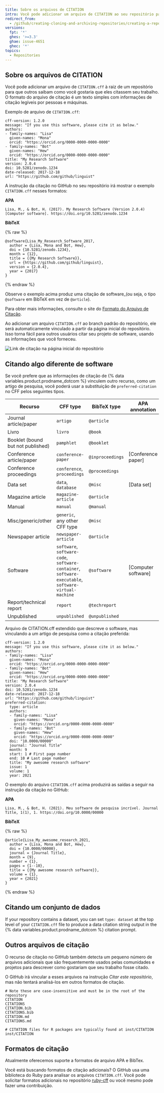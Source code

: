 ```yaml
---
title: Sobre os arquivos de CITATION
intro: Você pode adicionar um arquivo de CITATION ao seu repositório para ajudar os usuários a citar corretamente o seu software.
redirect_from:
  - /github/creating-cloning-and-archiving-repositories/creating-a-repository-on-github/about-citation-files
versions:
  fpt: '*'
  ghes: '>=3.3'
  ghae: issue-4651
  ghec: '*'
topics:
  - Repositories
---
```


## Sobre os arquivos de CITATION

Você pode adicionar um arquivo de `CITATION.cff` à raiz de um repositório para que outros saibam como você gostaria que eles citassem seu trabalho. O formato do arquivo de citação é um texto simples com informações de citação legíveis por pessoas e máquinas.

Exemplo de arquivo de `CITATION.cff`:

```
cff-version: 1.2.0
message: "If you use this software, please cite it as below."
authors:
- family-names: "Lisa"
  given-names: "Mona"
  orcid: "https://orcid.org/0000-0000-0000-0000"
- family-names: "Bot"
  given-names: "Hew"
  orcid: "https://orcid.org/0000-0000-0000-0000"
title: "My Research Software"
version: 2.0.4
doi: 10.5281/zenodo.1234
date-released: 2017-12-18
url: "https://github.com/github/linguist"
```

A instrução da citação no GitHub no seu repositório irá mostrar o exemplo `CITATION.cff` nesses formatos:

**APA**

```
Lisa, M., & Bot, H. (2017). My Research Software (Version 2.0.4) [Computer software]. https://doi.org/10.5281/zenodo.1234
```

**BibTeX**

{% raw %}
```
@software{Lisa_My_Research_Software_2017,
  author = {Lisa, Mona and Bot, Hew},
  doi = {10.5281/zenodo.1234},
  month = {12},
  title = {{My Research Software}},
  url = {https://github.com/github/linguist},
  version = {2.0.4},
  year = {2017}
}
```
{% endraw %}

Observe o exemplo acima produz uma citação de </em>software_(ou seja, o tipo `@software` em BibTeX em vez de `@article`).</p>

Para obter mais informações, consulte o site do [Formato do Arquivo de Citação](https://citation-file-format.github.io/).

Ao adicionar um arquivo `CITATION.cff` ao branch padrão do repositório, ele será automaticamente vinculado a partir da página inicial do repositório. Isso torna fácil para outros usuários citar seu projeto de software, usando as informações que você forneceu.

![Link de citação na página inicial do repositório](/assets/images/help/repository/citation-link.png)

## Citando algo diferente de software

Se você prefere que as informações de citação de {% data variables.product.prodname_dotcom %} vinculem outro recurso, como um artigo de pesquisa, você poderá usar a substituição de `preferred-citation` no CFF pelos seguintes tipos.

| Recurso                           | CFF type                                                                                             | BibTeX type      | APA annotation      |
| --------------------------------- | ---------------------------------------------------------------------------------------------------- | ---------------- | ------------------- |
| Journal article/paper             | `artigo`                                                                                             | `@article`       |                     |
| Livro                             | `livro`                                                                                              | `@book`          |                     |
| Booklet (bound but not published) | `pamphlet`                                                                                           | `@booklet`       |                     |
| Conference article/paper          | `conference-paper`                                                                                   | `@inproceedings` | [Conference paper]  |
| Conference proceedings            | `conference`, `proceedings`                                                                          | `@proceedings`   |                     |
| Data set                          | `data`, `database`                                                                                   | `@misc`          | [Data set]          |
| Magazine article                  | `magazine-article`                                                                                   | `@article`       |                     |
| Manual                            | `manual`                                                                                             | `@manual`        |                     |
| Misc/generic/other                | `generic`, any other CFF type                                                                        | `@misc`          |                     |
| Newspaper article                 | `newspaper-article`                                                                                  | `@article`       |                     |
| Software                          | `software`, `software-code`, `software-container`, `software-executable`, `software-virtual-machine` | `@software`      | [Computer software] |
| Report/technical report           | `report`                                                                                             | `@techreport`    |                     |
| Unpublished                       | `unpublished`                                                                                        | `@unpublished`   |                     |

Arquivo de CITATION.cff estendido que descreve o software, mas vinculando a um artigo de pesquisa como a citação preferida:

```
cff-version: 1.2.0
message: "If you use this software, please cite it as below."
authors:
- family-names: "Lisa"
  given-names: "Mona"
  orcid: "https://orcid.org/0000-0000-0000-0000"
- family-names: "Bot"
  given-names: "Hew"
  orcid: "https://orcid.org/0000-0000-0000-0000"
title: "My Research Software"
version: 2.0.4
doi: 10.5281/zenodo.1234
date-released: 2017-12-18
url: "https://github.com/github/linguist"
preferred-citation:
  type: article
  authors:
  - family-names: "Lisa"
    given-names: "Mona"
    orcid: "https://orcid.org/0000-0000-0000-0000"
  - family-names: "Bot"
    given-names: "Hew"
    orcid: "https://orcid.org/0000-0000-0000-0000"
  doi: "10.0000/00000"
  journal: "Journal Title"
  month: 9
  start: 1 # First page number
  end: 10 # Last page number
  title: "My awesome research software"
  issue: 1
  volume: 1
  year: 2021
```

O exemplo do arquivo `CITATION.cff` acima produzirá as saídas a seguir na instrução da citação no GitHub:

**APA**

```
Lisa, M., & Bot, H. (2021). Meu software de pesquisa incrível. Journal Title, 1(1), 1. https://doi.org/10.0000/00000
```

**BibTeX**

{% raw %}
```
@article{Lisa_My_awesome_research_2021,
  author = {Lisa, Mona and Bot, Hew},
  doi = {10.0000/00000},
  journal = {Journal Title},
  month = {9},
  number = {1},
  pages = {1--10},
  title = {{My awesome research software}},
  volume = {1},
  year = {2021}
}
```
{% endraw %}

## Citando um conjunto de dados

If your repository contains a dataset, you can set `type: dataset` at the top level of your `CITATION.cff` file to produce a data citation string output in the {% data variables.product.prodname_dotcom %} citation prompt.

## Outros arquivos de citação

O recurso de citação no GitHub também detecta um pequeno número de arquivos adicionais que são frequentemente usados pelas comunidades e projetos para descrever como gostariam que seu trabalho fosse citado.

O GitHub irá vincular a esses arquivos na instrução _Citar este repositório_, mas não tentará analisá-los em outros formatos de citação.

```
# Note these are case-insensitive and must be in the root of the repository
CITATION
CITATIONS
CITATION.bib
CITATIONS.bib
CITATION.md
CITATIONS.md

# CITATION files for R packages are typically found at inst/CITATION
inst/CITATION
```

## Formatos de citação

Atualmente oferecemos suporte a formatos de arquivo APA e BibTex.

Você está buscando formatos de citação adicionais? O GitHub usa uma biblioteca do Ruby para analisar os arquivos `CITATION.cff`. Você pode solicitar formatos adicionais no repositório [ruby-cff](https://github.com/citation-file-format/ruby-cff) ou você mesmo pode fazer uma contribuição.
